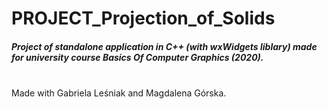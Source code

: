 # PROJECT_Projection_of_Solids

<h5>Project of standalone application in C++ (with wxWidgets liblary) made for university course Basics Of Computer Graphics (2020).</h5>
<br>Made with Gabriela Leśniak and Magdalena Górska.
